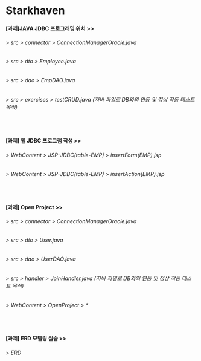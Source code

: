 # Starkhaven

#### [과제]JAVA JDBC 프로그래밍 위치 >>
###### > src > connector > ConnectionManagerOracle.java
###### > src > dto > Employee.java
###### > src > dao > EmpDAO.java
###### > src > exercises > testCRUD.java (자바 파일로 DB와의 연동 및 정상 작동 테스트 목적)
<br>

#### [과제] 웹 JDBC 프로그램 작성 >>
###### > WebContent > JSP-JDBC(table-EMP) > insertForm(EMP).jsp
###### > WebContent > JSP-JDBC(table-EMP) > insertAction(EMP).jsp
<br>

#### [과제] Open Project >>
###### > src > connector > ConnectionManagerOracle.java
###### > src > dto > User.java
###### > src > dao > UserDAO.java
###### > src > handler > JoinHandler.java (자바 파일로 DB와의 연동 및 정상 작동 테스트 목적)
###### > WebContent > OpenProject > *
<br>

#### [과제] ERD 모델링 실습 >>
###### > ERD
<br>